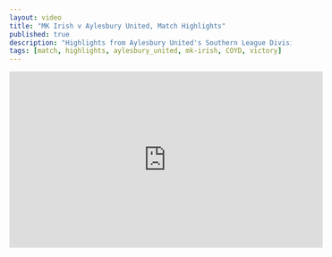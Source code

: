 ```yaml
---
layout: video
title: "MK Irish v Aylesbury United, Match Highlights"
published: true
description: "Highlights from Aylesbury United's Southern League Division One Central match away at MK Irish, August 23rd, 2025. Final score 1-4. (WIN FOR THE DUCKS #COYD)"
tags: [match, highlights, aylesbury_united, mk-irish, COYD, victory]
---
```

<iframe width="560" height="315" src="https://www.youtube.com/embed/19Vw_vZYWAk?si=4Y60XrNDOoiM-VrI" title="YouTube video player" frameborder="0" allow="accelerometer; autoplay; clipboard-write; encrypted-media; gyroscope; picture-in-picture; web-share" referrerpolicy="strict-origin-when-cross-origin" allowfullscreen></iframe>

